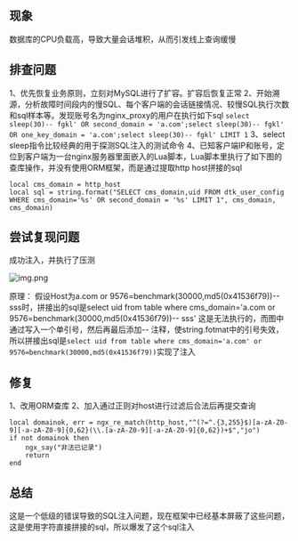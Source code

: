 ## 现象

数据库的CPU负载高，导致大量会话堆积，从而引发线上查询缓慢

## 排查问题

1、优先恢复业务原则，立刻对MySQL进行了扩容。扩容后恢复正常
2、开始溯源，分析故障时间段内的慢SQL、每个客户端的会话链接情况、较慢SQL执行次数和sql样本等。发现账号名为nginx_proxy的用户在执行如下sql
```select sleep(30)-- fgkl' OR second_domain = 'a.com';select sleep(30)-- fgkl' OR one_key_domain = 'a.com';select sleep(30)-- fgkl' LIMIT 1```
3、select sleep指令比较经典的用于探测SQL注入的测试命令
4、已知客户端IP和账号，定位到客户端为一台nginx服务器里面嵌入的Lua脚本，Lua脚本里执行了如下图的查库操作，并没有使用ORM框架，而是通过提取http host拼接的sql

```
local cms_domain = http_host
local sql = string.format("SELECT cms_domain,uid FROM dtk_user_config WHERE cms_domain='%s' OR second_domain = '%s' LIMIT 1", cms_domain, cms_domain)
```

## 尝试复现问题

成功注入，并执行了压测

![img.png](img.png)

原理： 假设Host为a.com or 9576=benchmark(30000,md5(0x41536f79))-- sss时，拼接出的sql是select uid from table where cms_domain='a.com or 9576=benchmark(30000,md5(0x41536f79))-- sss'
这是无法执行的，而图中通过写入一个单引号，然后再最后添加-- 注释，使string.fotmat中的引号失效，所以拼接出sql是`select uid from table where cms_domain='a.com' or 9576=benchmark(30000,md5(0x41536f79))`实现了注入

## 修复

1、改用ORM查库
2、加入通过正则对host进行过滤后合法后再提交查询
```
local domainok, err = ngx_re_match(http_host,"^(?=^.{3,255}$)[a-zA-Z0-9][-a-zA-Z0-9]{0,62}(\\.[a-zA-Z0-9][-a-zA-Z0-9]{0,62})+$","jo")
if not domainok then
    ngx_say("非法已记录")
    return
end
```

## 总结

这是一个低级的错误导致的SQL注入问题，现在框架中已经基本屏蔽了这些问题，这是使用字符直接拼接的sql，所以爆发了这个sql注入

